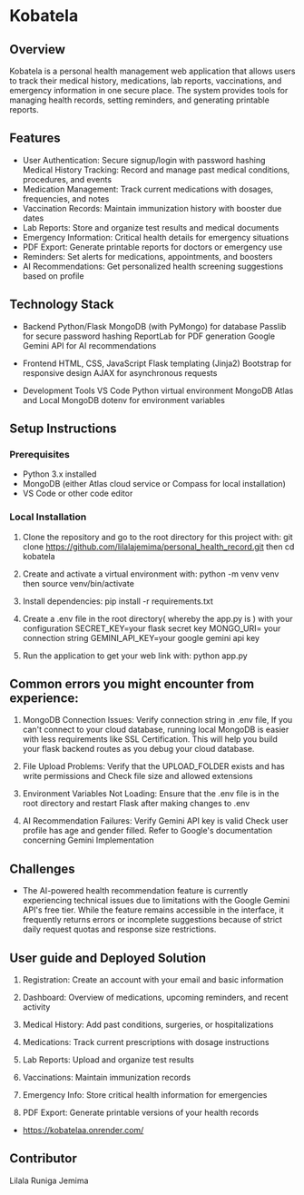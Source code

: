 # Kobatela 
## Overview
Kobatela is a  personal health management web application that allows users to track their medical history, medications, lab reports, vaccinations, and emergency information in one secure place. The system provides tools for managing health records, setting reminders, and generating printable reports.

## Features 
- User Authentication: Secure signup/login with password hashing
Medical History Tracking: Record and manage past medical conditions, procedures, and events
- Medication Management: Track current medications with dosages, frequencies, and notes
- Vaccination Records: Maintain immunization history with booster due dates
- Lab Reports: Store and organize test results and medical documents
- Emergency Information: Critical health details for emergency situations
- PDF Export: Generate printable reports for doctors or emergency use
- Reminders: Set alerts for medications, appointments, and boosters
- AI Recommendations: Get personalized health screening suggestions based on profile

## Technology Stack 
- Backend
 Python/Flask
 MongoDB (with PyMongo) for database
 Passlib for secure password hashing
 ReportLab for PDF generation
 Google Gemini API for AI recommendations

- Frontend
 HTML, CSS, JavaScript
 Flask templating (Jinja2)
 Bootstrap for responsive design
 AJAX for asynchronous requests


- Development Tools
 VS Code
 Python virtual environment
 MongoDB Atlas and  Local MongoDB
 dotenv for environment variables

## Setup Instructions
### Prerequisites
* Python 3.x installed
* MongoDB (either Atlas cloud service or Compass for local installation)
* VS Code  or other code editor

### Local Installation 
1. Clone the repository and  go to the root directory for this project with: 
 git clone https://github.com/lilalajemima/personal_health_record.git  then cd kobatela

2. Create and activate a virtual environment with: 
 python -m venv venv then source venv/bin/activate

3. Install dependencies: 
 pip install -r requirements.txt

4. Create a .env file in the root directory( whereby the app.py is ) with your configuration 
 SECRET_KEY=your flask secret key
 MONGO_URI= your connection string 
 GEMINI_API_KEY=your google gemini api key

5. Run the application to get your web link with:
 python app.py

## Common errors you might encounter from experience: 
1. MongoDB Connection Issues: Verify connection string in .env file, If  you can't connect to your cloud database, running local MongoDB is easier with less requirements like SSL Certification. This will help you build your flask backend routes as you debug your cloud database.

2. File Upload Problems: Verify that the  UPLOAD_FOLDER exists and has write permissions and Check file size and allowed extensions

3. Environment Variables Not Loading: Ensure that the  .env file is in the root directory and restart Flask after making changes to .env

4. AI Recommendation Failures: Verify Gemini API key is valid Check user profile has age and gender filled. Refer to Google's documentation concerning Gemini Implementation

## Challenges
- The AI-powered health recommendation feature is currently experiencing technical issues due to limitations with the Google Gemini API's free tier. While the feature remains accessible in the interface, it frequently returns errors or incomplete suggestions because of strict daily request quotas and response size restrictions.

## User guide and Deployed Solution 
1. Registration: Create an account with your email and basic information

2. Dashboard: Overview of medications, upcoming reminders, and recent activity

3. Medical History: Add past conditions, surgeries, or hospitalizations

4. Medications: Track current prescriptions with dosage instructions

5. Lab Reports: Upload and organize test results

6. Vaccinations: Maintain immunization records

7. Emergency Info: Store critical health information for emergencies

8. PDF Export: Generate printable versions of your health records

- https://kobatelaa.onrender.com/

## Contributor
Lilala Runiga Jemima 